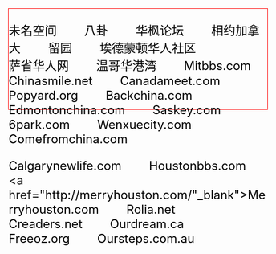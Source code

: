  
<!DOCTYPE html>
<html> 
<head> 
<meta http-equiv="Content-Type" content="text/html; charset=utf-8" /> 
<title>上网123</title> 
<style> 
.box{width:60%; height:200px; border:1px solid #F00; margin:0 auto;  } 
body{font-size:24px; word-spacing:2em;}
a:link{text-decoration:none; color:black;}
a:hover {text-decoration:none; color:red;}
/*a:active { text-decoration:line-through;   color: blue;}*/

</style> 
</head>

<body> 
<div class="box">

<a href="http://www.mitbbs.com/" target="_blank">未名空间</a>
<a href="http://www.popyard.org/"  target="_blank">八卦</a>
<a href="http://www.chinasmile.net/forums/forumdisplay.php?f=32"  target="_blank">华枫论坛</a>
<a href="http://www.rolia.net/zh/"  target="_blank">相约加拿大</a>
<a href="http://www.6park.com/us.shtml"  target="_blank">留园</a>
<a href="http://www.edmontonchina.com/index.html"  target="_blank">埃德蒙顿华人社区</a><br />
<a href="http://www.saskey.com/"  target="_blank">萨省华人网</a>
<a href="http://www.bcbay.com/" target="_blank">温哥华港湾</a> 
<a href="http://www.mitbbs.com/" target="_blank">Mitbbs.com</a> 
<a href="http://www.chinasmile.net/forums/forumdisplay.php?f=32" target="_blank">Chinasmile.net</a> 
<a href="http://news.iask.ca/" target="_blank">Canadameet.com</a> 
<a href="http://www.popyard.org/" target="_blank">Popyard.org</a> 
<a href="http://www.backchina.com/" target="_blank">Backchina.com</a>
<a href="http://www.edmontonchina.com/index.html" target="_blank">Edmontonchina.com</a> 
<a href="http://www.saskey.com/" target="_blank">Saskey.com</a> 
<a href="http://www.6park.com/us.shtml" target="_blank">6park.com</a> 
<a href="http://www.wenxuecity.com/" target="_blank">Wenxuecity.com</a> 
<a href="http://www.comefromchina.com/index.html" target="_blank">Comefromchina.com</a>

<a href="http://calgarynewlife.com/portal.php" target="_blank">Calgarynewlife.com</a> 
<a href="http://www.houstonbbs.com/" target="_blank">Houstonbbs.com</a> 
<a href="http://merryhouston.com/"_blank">Merryhouston.com</a> 
<a href="http://www.rolia.net/zh/" target="_blank">Rolia.net</a> 
<a href="http://www.creaders.net/" target="_blank">Creaders.net</a>
<a href="http://www.ourdream.ca/forums/portal.php" target="_blank">Ourdream.ca</a> 
<a href="http://www.freeoz.org/ibbs/forum.php" target="_blank">Freeoz.org</a> 
<a href="http://www.oursteps.com.au/bbs/portal.php" target="_blank">Oursteps.com.au</a> 

</div> 
</body> 
</html> 
